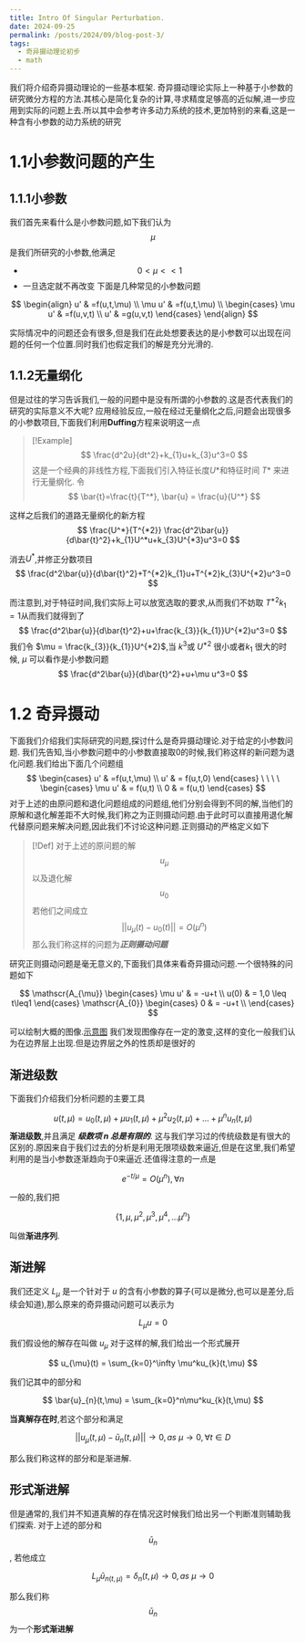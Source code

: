 ```yaml
---
title: Intro Of Singular Perturbation.
date: 2024-09-25
permalink: /posts/2024/09/blog-post-3/
tags:
  - 奇异摄动理论初步
  - math
---
```

我们将介绍奇异摄动理论的一些基本框架.
奇异摄动理论实际上一种基于小参数的研究微分方程的方法.其核心是简化复杂的计算,寻求精度足够高的近似解,进一步应用到实际的问题上去.所以其中会参考许多动力系统的技术,更加特别的来看,这是一种含有小参数的动力系统的研究
# 1.1小参数问题的产生
## 1.1.1小参数
我们首先来看什么是小参数问题,如下我们认为 $$\mu$$ 是我们所研究的小参数,他满足
- $$0<\mu << 1$$
- 一旦选定就不再改变
下面是几种常见的小参数问题

$$
\begin{align}
u'  & =f(u,t,\mu)  \\
\mu u' & =f(u,t,\mu) \\
\begin{cases}
\mu u' & =f(u,v,t) \\
u' & =g(u,v,t)
\end{cases}
\end{align}
$$

实际情况中的问题还会有很多,但是我们在此处想要表达的是小参数可以出现在问题的任何一个位置.同时我们也假定我们的解是充分光滑的.
## 1.1.2无量纲化
但是过往的学习告诉我们,一般的问题中是没有所谓的小参数的.这是否代表我们的研究的实际意义不大呢?
应用经验反应,一般在经过无量纲化之后,问题会出现很多的小参数项目,下面我们利用**Duffing**方程来说明这一点
> [!Example]
> $$
>  \frac{d^2u}{dt^2}+k_{1}u+k_{3}u^3=0
>$$
>这是一个经典的非线性方程,下面我们引入特征长度$U*$和特征时间 $T*$ 来进行无量纲化. 令
> $$
> \bar{t}=\frac{t}{T^*}, \bar{u} = \frac{u}{U^*}
$$

这样之后我们的道路无量纲化的新方程
$$
\frac{U^*}{T^{*2}} \frac{d^2\bar{u}}{d\bar{t}^2}+k_{1}U^*u+k_{3}U^{*3}u^3=0
$$

消去$U^*$,并修正分数项目
$$
\frac{d^2\bar{u}}{d\bar{t}^2}+T^{*2}k_{1}u+T^{*2}k_{3}U^{*2}u^3=0
$$

而注意到,对于特征时间,我们实际上可以放宽选取的要求,从而我们不妨取 $T^{*2}k_{1}=1$从而我们就得到了
$$
\frac{d^2\bar{u}}{d\bar{t}^2}+u+\frac{k_{3}}{k_{1}}U^{*2}u^3=0
$$
我们令 $\mu = \frac{k_{3}}{k_{1}}U^{*2}$,当 $k^3$或 $U^{*2}$ 很小或者$k_{1}$ 很大的时候, $\mu$ 可以看作是小参数问题
$$
\frac{d^2\bar{u}}{d\bar{t}^2}+u+\mu u^3=0
$$
# 1.2 奇异摄动
下面我们介绍我们实际研究的问题,探讨什么是奇异摄动理论.对于给定的小参数问题. 我们先告知,当小参数问题中的小参数直接取0️的时候,我们称这样的新问题为退化问题.我们给出下面几个问题组
$$
\begin{cases}
u' & =f(u,t,\mu) \\
u'  & = f(u,t,0)
\end{cases}
\ \ \ \
\begin{cases}
\mu u'  & = f(u,t) \\
0  & = f(u,t)
\end{cases}
$$
对于上述的由原问题和退化问题组成的问题组,他们分别会得到不同的解,当他们的原解和退化解差距不大时候,我们称之为正则摄动问题.由于此时可以直接用退化解代替原问题来解决问题,因此我们不讨论这种问题.正则摄动的严格定义如下
> [!Def]
> 对于上述的原问题的解 $$u_{\mu}$$ 以及退化解 $$u_{0}$$若他们之间成立 $$||u_{\mu}(t)-u_{0}(t)||=O(\mu^n)$$ 那么我们称这样的问题为***正则摄动问题***

研究正则摄动问题是毫无意义的,下面我们具体来看奇异摄动问题.一个很特殊的问题如下

$$
\mathscr{A_{\mu}}
\begin{cases}
\mu u'  & = -u+t \\
u(0)  & = 1,0 \leq t\leq1
\end{cases}
\mathscr{A_{0}}
\begin{cases}
0  & = -u+t \\
\end{cases}
$$

可以绘制大概的图像.[示意图](https://harilogicseldon.github.io_posts/Singular-1-1.html)
我们发现图像存在一定的激变,这样的变化一般我们认为在边界层上出现.但是边界层之外的性质却是很好的
## 渐进级数
下面我们介绍我们分析问题的主要工具

$$
u(t,\mu) = u_{0}(t,\mu)+\mu u_{1}(t,\mu)+\mu^2u_{2}(t,\mu)+\dots+\mu^n
u_{n}(t,\mu)$$
**渐进级数**,并且满足 ***级数项 $n$ 总是有限的***. 这与我们学习过的传统级数是有很大的区别的.原因来自于我们过去的分析是利用无限项级数来逼近,但是在这里,我们希望利用的是当小参数逐渐趋向于0来逼近.还值得注意的一点是

$$
e^{-t/\mu}=O(\mu^n) , \forall n
$$

一般的,我们把

$$
\{1,\mu,\mu^2,\mu^3,\mu^4,\dots \mu^n\}
$$

叫做**渐进序列**. 
## 渐进解
我们还定义 $L_{\mu}$ 是一个针对于 $u$ 的含有小参数的算子(可以是微分,也可以是差分,后续会知道),那么原来的奇异摄动问题可以表示为

$$
L_{\mu}u = 0
$$

我们假设他的解存在叫做 $u_{\mu}$ 对于这样的解,我们给出一个形式展开

$$
u_{\mu}(t) = \sum_{k=0}^\infty \mu^ku_{k}(t,\mu)
$$

我们记其中的部分和

$$
\bar{u}_{n}(t,\mu) = \sum_{k=0}^n\mu^ku_{k}(t,\mu)
$$

**当真解存在时**,若这个部分和满足

$$
||u_{\mu}(t,\mu) - \bar{u}_{n}(t,\mu)||\rightarrow 0, as\ \mu \rightarrow 0, \forall t \in D
$$

那么我们称这样的部分和是渐进解.

## 形式渐进解
但是通常的,我们并不知道真解的存在情况这时候我们给出另一个判断准则辅助我们探索.
对于上述的部分和 $$\bar{u}_{n}$$, 若他成立

$$
L_{\mu}\bar{u}_{n(t,\mu)} = \delta _{n}(t,\mu) \rightarrow0,as \ \mu \rightarrow0
$$

那么我们称 $$\bar{u}_{n}$$ 为一个**形式渐进解**
